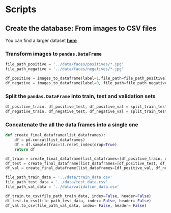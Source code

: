 # Scripts

## Create the database: From images to CSV files
You can find a larger dataset [**here**](https://www.kaggle.com/msambare/fer2013)



### Transform images to `pandas.DataFrame`


```Python
file_path_positive = '../data/faces/positives/*.jpg'
file_path_negative = '../data/faces/negatives/*.jpg'

df_positive = images_to_dataframe(label=1,file_path=file_path_positive)
df_negative = images_to_dataframe(label=0, file_path=file_path_negative)
```


### Split the `pandas.DataFrame` into train, test and validation sets


```Python
df_positive_train, df_positive_test, df_positive_val = split_train_test_val_dataframes(dataframe=df_positive)
df_negative_train, df_negative_test, df_negative_val = split_train_test_val_dataframes(dataframe=df_negative)
```

### Concatenate the all the data frames into a single one

```Python
def create_final_dataframe(list_dataframes):
    df = pd.concat(list_dataframes)
    df = df.sample(frac=1).reset_index(drop=True)
    return df

df_train = create_final_dataframe(list_dataframes=[df_positive_train, df_negative_train])
df_test = create_final_dataframe(list_dataframes=[df_positive_test, df_negative_test])
df_val = create_final_dataframe(list_dataframes=[df_positive_val, df_negative_val])
```



```Python
file_path_train_data = '../data/train_data.csv'
file_path_test_data = '../data/test_data.csv'
file_path_val_data = '../data/validation_data.csv'

df_train.to_csv(file_path_train_data, index=False, header=False)
df_test.to_csv(file_path_test_data, index= False, header= False)
df_val.to_csv(file_path_val_data, index= False, header= False)
```
